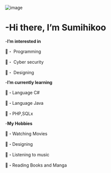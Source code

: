 ![image](https://user-images.githubusercontent.com/90635927/133128826-af986bc9-1596-4960-9fe1-3ba0029f9814.png)



# -Hi there, I’m Sumihikoo

-__I’m interested in__


:peacock:・ Programming


:peacock:・ Cyber security


:peacock:・ Designing


-__I’m currently learning__


:peacock:・Language C#


:peacock:・Language Java


:peacock:・PHP,SQLx


-__My Hobbies__


:peacock:・Watching Movies


:peacock:・Designing


:peacock:・Listening to music


:peacock:・Reading Books and Manga
